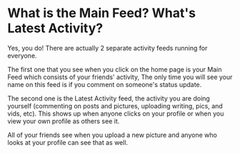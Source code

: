 # What is the Main Feed? What's Latest Activity?

Yes, you do! There are actually 2 separate activity feeds running for everyone.

The first one that you see when you click on the home page is your Main Feed which consists of your friends' activity, The only time you will see your name on this feed is if you comment on someone's status update.

The second one is the Latest Activity feed, the activity you are doing yourself (commenting on posts and pictures, uploading writing, pics, and vids, etc). This shows up when anyone clicks on your profile or when you view your own profile as others see it.

All of your friends see when you upload a new picture and anyone who looks at your profile can see that as well.
